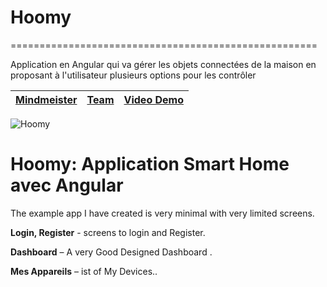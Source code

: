 # Hoomy
=====================================================

Application en Angular qui va gérer les objets connectées de la maison en  proposant  à l'utilisateur plusieurs options pour les contrôler  


| [Mindmeister](https://www.mindmeister.com/fr/account/login?product=2&return_to=https%3A%2F%2Fwww.meistertask.com%2Ffr%2Fapp%2Fproject%2FrI8b3sT4)  |  [Team](https://www.universitecentrale.net/) | [Video Demo](https://www.youtube.com/watch?v=vrE8oLszdJQ)|
|----------|--------|------|

![Hoomy](https://zupimages.net/up/21/23/6oix.gif)


Hoomy: Application Smart Home avec Angular
=====================================
The example app I have created is very minimal with very limited screens.

**Login, Register** - screens to login and Register.

**Dashboard** – A very Good Designed Dashboard .

**Mes Appareils** – ist of My Devices..


